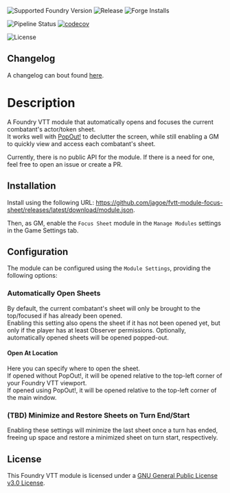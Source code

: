 ![Supported Foundry Version](https://img.shields.io/badge/Foundry-v0.7.9-informational)
![Release](https://img.shields.io/github/v/release/jagoe/fvtt-module-focus-sheet?sort=semver)
![Forge Installs](https://img.shields.io/badge/dynamic/json?url=https:%2F%2Fforge-vtt.com%2Fapi%2Fbazaar%2Fpackage%2Ffocus-sheet&query=package.installs&colorB=4aa94a&label=Forge%20Installs)

![Pipeline Status](https://github.com/jagoe/fvtt-module-focus-sheet/workflows/Module%20CI/CD/badge.svg)
[![codecov](https://codecov.io/gh/jagoe/fvtt-module-focus-sheet/branch/main/graph/badge.svg?token=SCJTRYKL84)](https://codecov.io/gh/jagoe/fvtt-module-focus-sheet)

![License](https://img.shields.io/github/license/jagoe/fvtt-module-focus-sheet)

## Changelog

A changelog can bout found [here](./CHANGELOG.md).

# Description

A Foundry VTT module that automatically opens and focuses the current combatant's actor/token sheet.\
It works well with [PopOut!](https://github.com/League-of-Foundry-Developers/fvtt-module-popout) to declutter the screen, while still enabling a GM to quickly view and access each combatant's sheet.

Currently, there is no public API for the module. If there is a need for one, feel free to open an issue or create a PR.

## Installation

Install using the following URL: <https://github.com/jagoe/fvtt-module-focus-sheet/releases/latest/download/module.json>.

Then, as GM, enable the `Focus Sheet` module in the `Manage Modules` settings in the Game Settings tab.

## Configuration

The module can be configured using the `Module Settings`, providing the following options:

### Automatically Open Sheets

By default, the current combatant's sheet will only be brought to the top/focused if has already been opened.\
Enabling this setting also opens the sheet if it has not been opened yet, but only if the player has at least Observer
permissions. Optionally, automatically opened sheets will be opened popped-out.

#### Open At Location

Here you can specify where to open the sheet.\
If opened without PopOut!, it will be opened relative to the top-left corner of your Foundry VTT viewport.\
If opened using PopOut!, it will be opened relative to the top-left corner of the main window.

### (TBD) Minimize and Restore Sheets on Turn End/Start

Enabling these settings will minimize the last sheet once a turn has ended, freeing up space and restore a minimized
sheet on turn start, respectively.

## License

This Foundry VTT module is licensed under a [GNU General Public License v3.0 License](./LICENSE).
